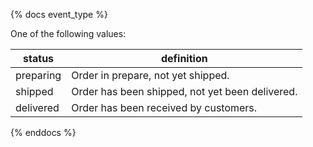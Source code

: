 {% docs event_type %}
	
One of the following values: 

| status         | definition                                       |
|----------------|--------------------------------------------------|
| preparing      | Order in prepare, not yet shipped.               |
| shipped        | Order has been shipped, not yet been delivered.  |
| delivered      | Order has been received by customers.            |  

{% enddocs %}